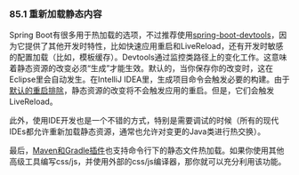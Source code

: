 ### 85.1 重新加载静态内容

Spring Boot有很多用于热加载的选项，不过推荐使用[spring-boot-devtools](https://docs.spring.io/spring-boot/docs/2.0.0.RELEASE/reference/htmlsingle/#using-boot-devtools)，因为它提供了其他开发时特性，比如快速应用重启和LiveReload，还有开发时敏感的配置加载（比如，模板缓存）。Devtools通过监控类路径上的变化工作。这意味着静态资源的改变必须“生成”才能生效。默认的，当你保存你的改变时，这在Eclipse里会自动发生。在IntelliJ IDEA里，生成项目命令会触发必要的构建。由于[默认的重启排除](https://docs.spring.io/spring-boot/docs/2.0.0.RELEASE/reference/htmlsingle/#using-boot-devtools-restart-exclude)，静态资源的改变将不会触发应用的重启。但是，它们会触发LiveReload。

此外，使用IDE开发也是一个不错的方式，特别是需要调试的时候（所有的现代IDEs都允许重新加载静态资源，通常也允许对变更的Java类进行热交换）。

最后，[Maven和Gradle插件](https://docs.spring.io/spring-boot/docs/2.0.0.RELEASE/reference/htmlsingle/#build-tool-plugins)也支持命令行下的静态文件热加载。如果你使用其他高级工具编写css/js，并使用外部的css/js编译器，那你就可以充分利用该功能。
